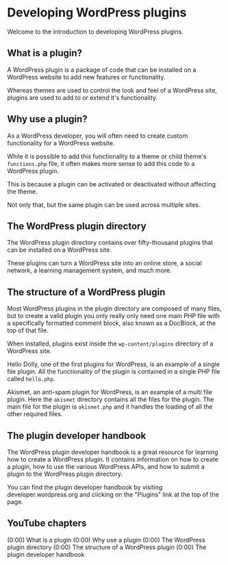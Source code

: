 # Developing WordPress plugins

Welcome to the introduction to developing WordPress plugins.

## What is a plugin?

A WordPress plugin is a package of code that can be installed on a WordPress website to add new features or functionality.

Whereas themes are used to control the look and feel of a WordPress site, plugins are used to add to or extend it's functionality.

## Why use a plugin?

As a WordPress developer, you will often need to create custom functionality for a WordPress website. 

While it is possible to add this functionality to a theme or child theme's `functions.php` file, it often makes more sense to add this code to a WordPress plugin.

This is because a plugin can be activated or deactivated without affecting the theme.

Not only that, but the same plugin can be used across multiple sites.

## The WordPress plugin directory

The WordPress plugin directory contains over fifty-thousand plugins that can be installed on a WordPress site. 

These plugins can turn a WordPress site into an online store, a social network, a learning management system, and much more.

## The structure of a WordPress plugin

Most WordPress plugins in the plugin directory are composed of many files, but to create a valid plugin you only really only need one main PHP file with a specifically formatted comment block, also known as a DocBlock, at the top of that file.

When installed, plugins exist inside the `wp-content/plugins` directory of a WordPress site.

Hello Dolly, one of the first plugins for WordPress, is an example of a single file plugin. All the functionality of the plugin is contained in a single PHP file called `hello.php`.

Akismet, an anti-spam plugin for WordPress, is an example of a multi file plugin. Here the `akismet` directory contains all the files for the plugin. The main file for the plugin is `akismet.php` and it handles the loading of all the other required files.

## The plugin developer handbook

The WordPress plugin developer handbook is a great resource for learning how to create a WordPress plugin. It contains information on how to create a plugin, how to use the various WordPress APIs, and how to submit a plugin to the WordPress plugin directory.

You can find the plugin developer handbook by visiting developer.wordpress.org and clicking on the "Plugins" link at the top of the page.

## YouTube chapters

(0:00) What is a plugin
(0:00) Why use a plugin
(0:00) The WordPress plugin directory
(0:00) The structure of a WordPress plugin
(0:00) The plugin developer handbook